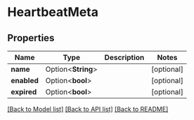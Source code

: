 # HeartbeatMeta

## Properties

Name | Type | Description | Notes
------------ | ------------- | ------------- | -------------
**name** | Option<**String**> |  | [optional]
**enabled** | Option<**bool**> |  | [optional]
**expired** | Option<**bool**> |  | [optional]

[[Back to Model list]](../README.md#documentation-for-models) [[Back to API list]](../README.md#documentation-for-api-endpoints) [[Back to README]](../README.md)


